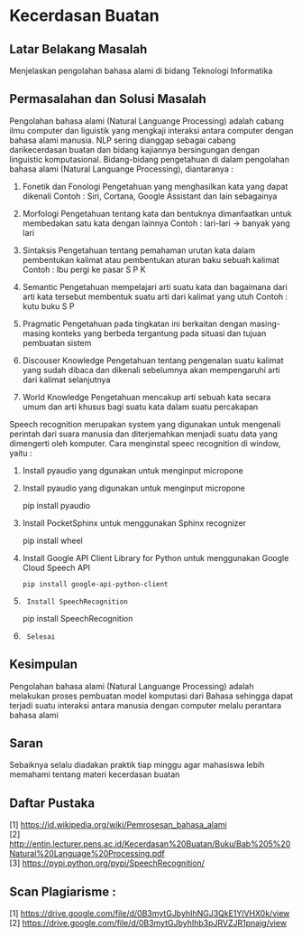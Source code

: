 # Kecerdasan Buatan

## Latar Belakang Masalah
Menjelaskan pengolahan bahasa alami di bidang Teknologi Informatika
 
## Permasalahan dan Solusi Masalah 
Pengolahan bahasa alami (Natural Languange Processing) adalah cabang ilmu computer dan liguistik yang mengkaji interaksi antara computer dengan bahasa alami manusia. NLP sering dianggap sebagai cabang darikecerdasan buatan dan bidang kajiannya bersingungan dengan linguistic komputasional. Bidang-bidang pengetahuan di dalam pengolahan bahasa alami (Natural Languange Processing), diantaranya :
1.   Fonetik dan Fonologi
Pengetahuan yang menghasilkan kata yang dapat dikenali
Contoh : Siri, Cortana, Google Assistant dan lain sebagainya
2.   Morfologi
Pengetahuan tentang kata dan bentuknya dimanfaatkan untuk membedakan satu kata dengan lainnya
Contoh : lari-lari -> banyak yang lari
3.   Sintaksis
Pengetahuan tentang pemahaman urutan kata dalam pembentukan kalimat atau pembentukan aturan baku sebuah kalimat
Contoh : Ibu pergi ke pasar
         S     P         K
4.   Semantic
Pengetahuan mempelajari arti suatu kata dan bagaimana dari arti kata tersebut membentuk suatu arti dari kalimat yang utuh
Contoh : kutu buku
         S      P
 
5.   Pragmatic
Pengetahuan pada tingkatan ini berkaitan dengan masing-masing konteks yang berbeda tergantung pada situasi dan tujuan pembuatan sistem
6.   Discouser Knowledge
Pengetahuan tentang pengenalan suatu kalimat yang sudah dibaca dan dikenali sebelumnya akan mempengaruhi arti dari kalimat selanjutnya
7.   World Knowledge
Pengetahuan mencakup arti sebuah kata secara umum dan arti khusus bagi suatu kata dalam suatu percakapan
 
Speech recognition merupakan system yang digunakan untuk mengenali perintah dari suara manusia dan diterjemahkan menjadi suatu data yang dimengerti oleh komputer. Cara menginstal speec recognition di window, yaitu :
1. Install pyaudio yang dgunakan untuk menginput micropone

1.  Install pyaudio yang digunakan untuk menginput micropone

       pip install pyaudio

2.  Install PocketSphinx untuk menggunakan Sphinx recognizer

       pip install wheel

3.  Install Google API Client Library for Python untuk menggunakan Google Cloud Speech API

        pip install google-api-python-client

 4.      Install SpeechRecognition 

      pip install SpeechRecognition

5.      Selesai

## Kesimpulan  
Pengolahan bahasa alami (Natural Languange Processing) adalah melakukan proses pembuatan model komputasi dari Bahasa sehingga dapat terjadi suatu interaksi antara manusia dengan computer melalu perantara bahasa alami
 
## Saran 
Sebaiknya selalu diadakan praktik tiap minggu agar mahasiswa lebih memahami tentang materi kecerdasan buatan

## Daftar Pustaka
[1]   https://id.wikipedia.org/wiki/Pemrosesan_bahasa_alami <br>
[2]   http://entin.lecturer.pens.ac.id/Kecerdasan%20Buatan/Buku/Bab%205%20Natural%20Language%20Processing.pdf <br>
[3]   https://pypi.python.org/pypi/SpeechRecognition/ 

## Scan Plagiarisme :
[1] https://drive.google.com/file/d/0B3mytGJbyhIhNGJ3QkE1YlVHX0k/view <br>
[2] https://drive.google.com/file/d/0B3mytGJbyhIhb3pJRVZJR1pnajg/view
